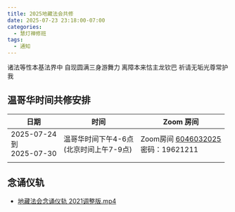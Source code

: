 ```yaml
---
title: 2025地藏法会共修
date: 2025-07-23 23:18:00-07:00
categories:
  - 慧灯禅修班
tags:
  - 通知
---
```

诸法等性本基法界中 自现圆满三身游舞力 离障本来怙主龙钦巴 祈请无垢光尊常护我


## 温哥华时间共修安排

| 日期                            | 时间                           | Zoom 房间                                                                                               |
| ----------------------------- | ---------------------------- | ----------------------------------------------------------------------------------------------------- |
| 2025-07-24<br>到<br>2025-07-30 | 温哥华时间下午4-6点<br>(北京时间上午7-9点) | Zoom房间 [6046032025](https://zoom.us/j/6046032025?pwd=rp7emFqN8mRFa40nc434qFm9iGbGWl.1)<br>密码：19621211 |
|                               |                              |                                                                                                       |

## 念诵仪轨

- [地藏法会念诵仪轨 2021调整版.mp4](https://box.hdcxb.net/%E5%85%B6%E4%BB%96%E8%B5%84%E6%96%99/yigui/%E5%9C%B0%E8%97%8F%E6%B3%95%E4%BC%9A%E5%BF%B5%E8%AF%B5%E4%BB%AA%E8%BD%A8%202021%E8%B0%83%E6%95%B4%E7%89%88.mp4)
